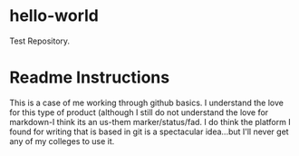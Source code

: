 # hello-world
Test Repository.

# Readme Instructions
This is a case of me working through github basics. I understand the love for this type of product (although I still do not understand the love for markdown-I think its an us-them marker/status/fad.
I do think the platform I found for writing that is based in git is a spectacular idea...but I'll never get any of my colleges to use it.
